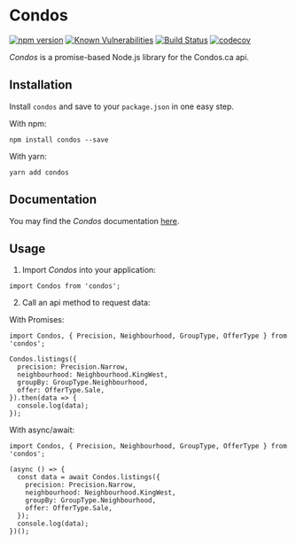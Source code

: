 # Condos  
[![npm version](https://badge.fury.io/js/condos.svg)](https://badge.fury.io/js/condos) 
[![Known Vulnerabilities](https://snyk.io/test/github/stephenpoole/condos/badge.svg)](https://snyk.io/test/github/stephenpoole/condos)
[![Build Status](https://travis-ci.com/stephenpoole/condos.svg?token=qUi7ehLLw3vHe3SLFzbH&branch=master)](https://travis-ci.com/stephenpoole/condos)
[![codecov](https://codecov.io/gh/stephenpoole/condos/branch/master/graph/badge.svg?token=mOjWyZQkOk)](https://codecov.io/gh/stephenpoole/condos)  

*Condos* is a promise-based Node.js library for the Condos.ca api.

## Installation
Install `condos` and save to your `package.json` in one easy step.

With npm:
```
npm install condos --save
```

With yarn:
```
yarn add condos
```

## Documentation
You may find the *Condos* documentation [here](https://stephenpoole.github.io/condos/docs).

## Usage
1) Import *Condos* into your application:
```
import Condos from 'condos';
```

2) Call an api method to request data:

With Promises:
```
import Condos, { Precision, Neighbourhood, GroupType, OfferType } from 'condos';

Condos.listings({
  precision: Precision.Narrow,
  neighbourhood: Neighbourhood.KingWest,
  groupBy: GroupType.Neighbourhood,
  offer: OfferType.Sale,
}).then(data => {
  console.log(data);
});
```

With async/await:
```
import Condos, { Precision, Neighbourhood, GroupType, OfferType } from 'condos';

(async () => {
  const data = await Condos.listings({
    precision: Precision.Narrow,
    neighbourhood: Neighbourhood.KingWest,
    groupBy: GroupType.Neighbourhood,
    offer: OfferType.Sale,
  });
  console.log(data);
})();
```
